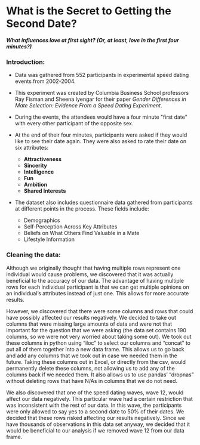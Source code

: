 # What is the Secret to Getting the Second Date?
***What influences love at first sight? (Or, at least, love in the first four minutes?)***

### Introduction:

* Data was gathered from 552 participants in experimental speed dating events from 2002-2004.

* This experiment was created by Columbia Business School professors Ray Fisman and Sheena Iyengar for their paper *Gender Differences in Mate Selection: Evidence From a Speed Dating Experiment*.

* During the events, the attendees would have a four minute "first date" with every other participant of the opposite sex.

* At the end of their four minutes, participants were asked if they would like to see their date again. They were also asked to rate their date on six attributes:
    * **Attractiveness**
    * **Sincerity**
    * **Intelligence**
    * **Fun**
    * **Ambition**
    * **Shared Interests**
    
* The dataset also includes questionnaire data gathered from participants at different points in the process. These fields include:
    * Demographics
    * Self-Perception Across Key Attributes
    * Beliefs on What Others Find Valuable in a Mate
    * Lifestyle Information
    
    
    
    
    
### Cleaning the data:
   Although we originally thought that having multiple rows represent one individual would cause problems, we discovered that it was actually beneficial to the accuracy of our data.  The advantage of having multiple rows for each individual participant is that we can get multiple opinions on an individual’s attributes instead of just one.  This allows for more accurate results.
   
   However, we discovered that there were some columns and rows that could have possibly affected our results negatively.  We decided to take out columns that were missing large amounts of data and were not that important for the question that we were asking (the data set contains 190 columns, so we were not very worried about taking some out).  We took out these columns in python using “iloc” to select our columns and “concat” to put all of them together into a new data frame.  This allows us to go back and add any columns that we took out in case we needed them in the future.  Taking these columns out in Excel, or directly from the csv, would permanently delete these columns, not allowing us to add any of the columns back if we needed them.  It also allows us to use pandas’ “dropnas” without deleting rows that have N/As in columns that we do not need.
   
   We also discovered that one of the speed dating waves, wave 12, would affect our data negatively.   This particular wave had a certain restriction that was inconsistent with the rest of our data.  In this wave, the participants were only allowed to say yes to a second date to 50% of their dates.  We decided that these rows risked affecting our results negatively.  Since we have thousands of observations in this data set anyway, we decided that it would be beneficial to our analysis if we removed wave 12 from our data frame.



